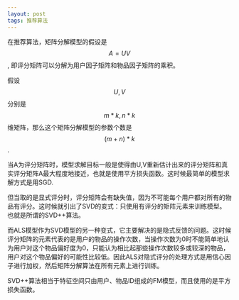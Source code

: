 ```yaml
---
layout: post
tags: 推荐算法
---
```


在推荐算法，矩阵分解模型的假设是$$A=UV$$, 即评分矩阵可以分解为用户因子矩阵和物品因子矩阵的乘积。

假设$$U,V$$分别是$$m*k, n*k$$维矩阵，那么这个矩阵分解模型的参数个数是$$(m+n)*k$$.

当A为评分矩阵时，模型求解目标一般是使得由U,V重新估计出来的评分矩阵和真实评分矩阵A最大程度地接近，也就是使用平方损失函数。这时候最简单的模型求解方式是用SGD.

但当取的是显式评分时，评分矩阵会有缺失值，因为不可能每个用户都对所有的物品有评分。这时候就引出了SVD的变式：只使用有评分的矩阵元素来训练模型。也就是所谓的SVD++算法。

而ALS模型作为SVD模型的另一种变式，它主要解决的是隐式反馈的问题。这时候评分矩阵的元素代表的是用户的物品的操作次数，当操作次数为0时不能简单地认为用户对这个物品偏好度为0，只能认为相比起那些操作次数较多或较深的物品，用户对这个物品偏好的可能性比较低。因此ALS对隐式评分的处理方式是用信心因子进行加权，然后矩阵分解算法在所有元素上进行训练。

SVD++算法相当于特征空间只由用户、物品ID组成的FM模型，而且使用的是平方损失函数。

